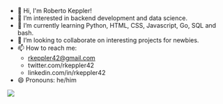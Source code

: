 - 👋 Hi, I'm Roberto Keppler!
- 👀 I’m interested in backend development and data science.
- 🌱 I’m currently learning Python, HTML, CSS, Javascript, Go, SQL and bash.
- 💞️ I’m looking to collaborate on interesting projects for newbies.
- 📫 How to reach me: 
    - rkeppler42@gmail.com
    - twitter.com/rkeppler42
    - linkedin.com/in/rkeppler42
- 😄 Pronouns: he/him

<!---
rkeppler42/rkeppler42 is a ✨ special ✨ repository because its `README.md` (this file) appears on your GitHub profile.
You can click the Preview link to take a look at your changes.
--->
<img src="https://github-readme-stats.vercel.app/api/top-langs/?username=rkeppler42"/>
